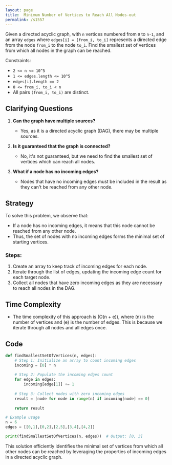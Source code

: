 ```yaml
---
layout: page
title:  Minimum Number of Vertices to Reach All Nodes-out
permalink: /s1557
---
```


Given a directed acyclic graph, with `n` vertices numbered from `0` to `n-1`, and an array `edges` where `edges[i] = [from_i, to_i]` represents a directed edge from the node `from_i` to the node `to_i`. Find the smallest set of vertices from which all nodes in the graph can be reached.

Constraints:
- `2 <= n <= 10^5`
- `1 <= edges.length <= 10^5`
- `edges[i].length == 2`
- `0 <= from_i, to_i < n`
- All pairs `(from_i, to_i)` are distinct.

## Clarifying Questions

1. **Can the graph have multiple sources?**
   - Yes, as it is a directed acyclic graph (DAG), there may be multiple sources.
   
2. **Is it guaranteed that the graph is connected?**
   - No, it's not guaranteed, but we need to find the smallest set of vertices which can reach all nodes.

3. **What if a node has no incoming edges?**
   - Nodes that have no incoming edges must be included in the result as they can't be reached from any other node.

## Strategy

To solve this problem, we observe that:
- If a node has no incoming edges, it means that this node cannot be reached from any other node.
- Thus, the set of nodes with no incoming edges forms the minimal set of starting vertices.

### Steps:
1. Create an array to keep track of incoming edges for each node.
2. Iterate through the list of edges, updating the incoming edge count for each target node.
3. Collect all nodes that have zero incoming edges as they are necessary to reach all nodes in the DAG.

## Time Complexity
- The time complexity of this approach is \(O(n + e)\), where \(n\) is the number of vertices and \(e\) is the number of edges. This is because we iterate through all nodes and all edges once.

## Code

```python
def findSmallestSetOfVertices(n, edges):
    # Step 1: Initialize an array to count incoming edges
    incoming = [0] * n
    
    # Step 2: Populate the incoming edges count
    for edge in edges:
        incoming[edge[1]] += 1
        
    # Step 3: Collect nodes with zero incoming edges
    result = [node for node in range(n) if incoming[node] == 0]
    
    return result

# Example usage
n = 6
edges = [[0,1],[0,2],[2,5],[3,4],[4,2]]

print(findSmallestSetOfVertices(n, edges))  # Output: [0, 3]
```

This solution efficiently identifies the minimal set of vertices from which all other nodes can be reached by leveraging the properties of incoming edges in a directed acyclic graph.